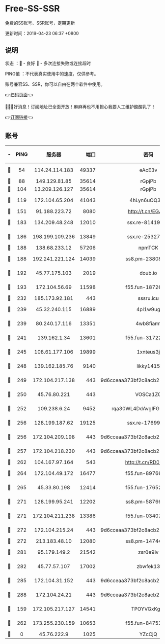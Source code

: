 # Free-SS-SSR

免费的SS账号、SSR账号，定期更新

更新时间：2019-04-23 06:37 +0800

## 说明

状态     ：🙂 - 良好 🙁 - 多次连接失败或连接超时

PING值   ：不代表真实使用中的速度，仅供参考。

账号兼容SS、SSR，你可以自由在两个软件中使用。

👉[扫码页面](https://liesauer.github.io/Free-SS-SSR/)👈

🎉🎉🎉好消息！订阅地址已全面开放！麻麻再也不用担心我要人工维护酸酸乳了！

👉[订阅链接](https://www.liesauer.net/yogurt/subscribe?ACCESS_TOKEN=DAYxR3mMaZAsaqUb)👈

## 账号

|-|PING|服务器|端口|密码|加密方式|区域|
|:----:|:----:|:-----:|-----:|:----:|:----:|:----:|
|🙂|54|114.24.114.183|49337|eAcE3v|chacha20-ietf|TW|
|🙂|88|149.129.81.85|35614|rGpjPb|rc4-md5|HK|
|🙂|104|13.209.126.127|35614|rGpjPb|rc4-md5|KR|
|🙂|119|172.104.65.204|41043|4hLyn6uOQ3hU|aes-256-cfb|JP|
|🙂|151|91.188.223.72|8080|http://t.cn/EGJIyrl|rc4-md5|RU|
|🙂|183|134.209.48.248|12010|ssx.re-81419250|aes-256-cfb|US|
|🙂|186|198.199.109.236|13849|ssx.re-25327001|aes-256-cfb|US|
|🙂|188|138.68.233.12|57206|npmTCK|rc4-md5|US|
|🙂|188|192.241.221.124|14039|ss8.pm-23808367|aes-256-cfb|US|
|🙂|192|45.77.175.103|2019|doub.io|aes-128-ctr|SG|
|🙂|193|172.104.56.69|11598|f55.fun-18726440|aes-256-cfb|SG|
|🙂|232|185.173.92.181|443|sssru.icu|rc4-md5|RU|
|🙂|239|45.32.240.115|16889|4pl1w9ug|aes-256-cfb|AU|
|🙂|239|80.240.17.116|13351|4wb8fiamf|aes-256-cfb|DE|
|🙂|241|139.162.1.34|13601|f55.fun-31722163|aes-256-cfb|SG|
|🙂|245|108.61.177.106|19899|1xnteus3j|aes-256-cfb|FR|
|🙂|248|139.162.185.76|9140|likky1415|aes-256-cfb|DE|
|🙂|249|172.104.217.138|443|9d6cceaa373bf2c8acb22e60b6a58be6|aes-256-cfb|US|
|🙂|250|45.76.80.221|443|VOSCa1ZG|aes-256-cfb|DE|
|🙂|252|109.238.6.24|9452|rqa30WL4DdAvgIFG6Fs3znzTa|aes-256-cfb|FR|
|🙂|256|128.199.187.62|19125|ssx.re-17699108|aes-256-cfb|SG|
|🙂|256|172.104.209.198|443|9d6cceaa373bf2c8acb22e60b6a58be6|aes-256-cfb|US|
|🙂|257|172.104.218.230|443|9d6cceaa373bf2c8acb22e60b6a58be6|aes-256-cfb|US|
|🙂|262|104.167.97.164|543|http://t.cn/RD0D7sx|rc4-md5|CA|
|🙂|264|172.104.49.172|16477|f55.fun-89766175|aes-256-cfb|SG|
|🙂|265|45.33.80.198|12414|f55.fun-17652829|aes-256-cfb|US|
|🙂|271|128.199.95.241|12202|ss8.pm-58766684|aes-256-cfb|SG|
|🙂|271|172.104.211.238|13386|f55.fun-03407561|aes-256-cfb|US|
|🙂|272|172.104.215.24|443|9d6cceaa373bf2c8acb22e60b6a58be6|aes-256-cfb|US|
|🙂|272|213.183.48.10|12080|ss8.pm-14744177|rc4-md5|RU|
|🙂|281|95.179.149.2|21542|zsr0e9iv|aes-256-cfb|NL|
|🙂|282|45.77.57.107|17002|zbwfek13|aes-256-cfb|GB|
|🙂|285|172.104.31.152|443|9d6cceaa373bf2c8acb22e60b6a58be6|aes-256-cfb|US|
|🙂|288|172.104.24.21|443|9d6cceaa373bf2c8acb22e60b6a58be6|aes-256-cfb|US|
|🙂|159|172.105.217.127|14541|TPOYVGxKglpi|aes-256-cfb|JP|
|🙂|262|173.255.230.159|10653|f55.fun-84753420|aes-256-cfb|US|
|🙁|0|45.76.222.9|1025|YZcCjQ|rc4-md5|JP|
